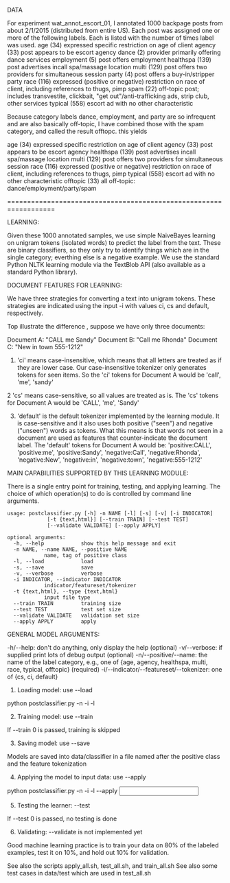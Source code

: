 DATA

For experiment wat_annot_escort_01, I annotated 1000 backpage posts
from about 2/1/2015 (distributed from entire US).  Each post was
assigned one or more of the following labels.  Each is listed with the
number of times label was used.
  age (34) expressed specific restriction on age of client
  agency (33) post appears to be escort agency
  dance (2) provider primarily offering dance services
  employment (5) post offers employment
  healthspa (139) post advertises incall spa/massage location
  multi (129) post offers two providers for simultaneous session
  party (4)  post offers a buy-in/stripper party
  race (116) expressed (positive or negative) restriction on race of
             client, including references to thugs, pimp 
  spam (22) off-topic post; includes transvestite, clickbait, "get
            out"/anti-trafficking ads, strip club, other services 
  typical (558) escort ad with no other characteristic

Because category labels dance, employment, and party are so infrequent
and are also basically off-topic, I have combined those with the spam
category, and called the result offtopc.  this yields

  age (34) expressed specific restriction on age of client
  agency (33) post appears to be escort agency
  healthspa (139) post advertises incall spa/massage location
  multi (129) post offers two providers for simultaneous session
  race (116) expressed (positive or negative) restriction on race of
             client, including references to thugs, pimp 
  typical (558) escort ad with no other characteristic
  offtopic (33) all off-topic: dance/employment/party/spam

==================================================================

LEARNING:

Given these 1000 annotated samples, we use simple NaiveBayes learning
on unigram tokens (isolated words) to predict the label from the text.
These are binary classifiers, so they only try to identify things
which are in the single category; everthing else is a negative
example.  We use the standard Python NLTK learning module via the
TextBlob API (also available as a standard Python library).

DOCUMENT FEATURES FOR LEARNING:

We have three strategies for converting a text into unigram tokens.
These strategies are indicated using the input -i with values ci, cs
and default, respectively.

Top illustrate the difference , suppose we have only three documents:

Document A: "CALL me Sandy"
Document B: "Call me Rhonda"
Document C: "New in town 555-1212"

1. 'ci' means case-insensitive, which means that all letters are
treated as if they are lower case.  Our case-insensitive tokenizer
only generates tokens for seen items.  So the 'ci' tokens for Document
A would be 'call', 'me', 'sandy'

2 'cs' means case-sensitive, so all values are treated as is.  The
'cs' tokens for Document A would be 'CALL', 'me', 'Sandy'

3. 'default' is the default tokenizer implemented by the learning
module.  It is case-sensitive and it also uses both positive ("seen")
and negative ("unseen") words as tokens.  What this means is that
words not seen in a document are used as features that
counter-indicate the document label.  The 'default' tokens for
Document A would be: 'positive:CALL', 'positive:me', 'positive:Sandy',
'negative:Call', 'negative:Rhonda', 'negative:New', 'negative:in',
'negative:town', 'negative:555-1212'

MAIN CAPABILITIES SUPPORTED BY THIS LEARNING MODULE:

There is a single entry point for training, testing, and applying
    learning.  The choice of which operation(s) to do is controlled by
    command line arguments.

    usage: postclassifier.py [-h] -n NAME [-l] [-s] [-v] [-i INDICATOR]
			     [-t {text,html}] [--train TRAIN] [--test TEST]
			     [--validate VALIDATE] [--apply APPLY]

    optional arguments:
      -h, --help            show this help message and exit
      -n NAME, --name NAME, --positive NAME
			    name, tag of positive class
      -l, --load            load
      -s, --save            save
      -v, --verbose         verbose
      -i INDICATOR, --indicator INDICATOR
			    indicator/featureset/tokenizer
      -t {text,html}, --type {text,html}
			    input file type
      --train TRAIN         training size
      --test TEST           test set size
      --validate VALIDATE   validation set size
      --apply APPLY         apply

GENERAL MODEL ARGUMENTS:

-h/--help: don't do anything, only display the help (optional)
-v/--verbose: if supplied print lots of debug output (optional)
-n/--positive/--name: the name of the label category, e.g., one of 
    {age, agency, healthspa, multi, race, typical, offtopic}
    (required)
-i/--indicator/--featureset/--tokenizer: one of {cs, ci, default}

1. Loading model: use --load

python postclassifier.py -n <positiveClass> -i <tokenization> -l

2. Training model: use --train <trainingSize>

If --train 0 is passed, training is skipped

3. Saving model: use --save  

Models are saved into data/classifier in a file named after the
positive class and the feature tokenization

4. Applying the model to input data: use --apply

python postclassifier.py -n <positiveClass> -i <tokenization> -l --apply <input>

5. Testing the learner: --test

If --test 0 is passed, no testing is done

6. Validating: --validate is not implemented yet

Good machine learning practice is to train your data on 80% of the
labeled examples, test it on 10%, and hold out 10% for validation.

See also the scripts apply_all.sh, test_all.sh, and train_all.sh
See also some test cases in data/test which are used in test_all.sh
